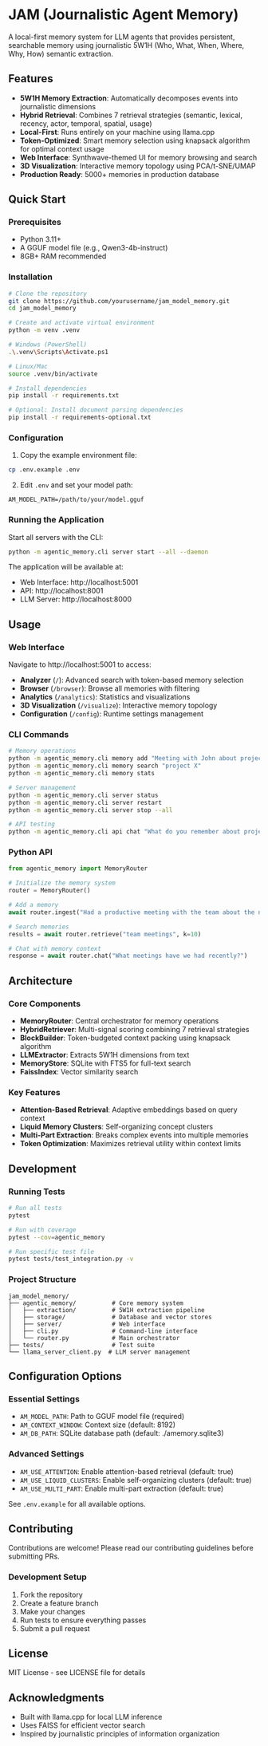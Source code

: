 # JAM (Journalistic Agent Memory)

A local-first memory system for LLM agents that provides persistent, searchable memory using journalistic 5W1H (Who, What, When, Where, Why, How) semantic extraction.

## Features

- **5W1H Memory Extraction**: Automatically decomposes events into journalistic dimensions
- **Hybrid Retrieval**: Combines 7 retrieval strategies (semantic, lexical, recency, actor, temporal, spatial, usage)
- **Local-First**: Runs entirely on your machine using llama.cpp
- **Token-Optimized**: Smart memory selection using knapsack algorithm for optimal context usage
- **Web Interface**: Synthwave-themed UI for memory browsing and search
- **3D Visualization**: Interactive memory topology using PCA/t-SNE/UMAP
- **Production Ready**: 5000+ memories in production database

## Quick Start

### Prerequisites

- Python 3.11+
- A GGUF model file (e.g., Qwen3-4b-instruct)
- 8GB+ RAM recommended

### Installation

```bash
# Clone the repository
git clone https://github.com/yourusername/jam_model_memory.git
cd jam_model_memory

# Create and activate virtual environment
python -m venv .venv

# Windows (PowerShell)
.\.venv\Scripts\Activate.ps1

# Linux/Mac
source .venv/bin/activate

# Install dependencies
pip install -r requirements.txt

# Optional: Install document parsing dependencies
pip install -r requirements-optional.txt
```

### Configuration

1. Copy the example environment file:
```bash
cp .env.example .env
```

2. Edit `.env` and set your model path:
```
AM_MODEL_PATH=/path/to/your/model.gguf
```

### Running the Application

Start all servers with the CLI:

```bash
python -m agentic_memory.cli server start --all --daemon
```

The application will be available at:
- Web Interface: http://localhost:5001
- API: http://localhost:8001
- LLM Server: http://localhost:8000

## Usage

### Web Interface

Navigate to http://localhost:5001 to access:

- **Analyzer** (`/`): Advanced search with token-based memory selection
- **Browser** (`/browser`): Browse all memories with filtering
- **Analytics** (`/analytics`): Statistics and visualizations
- **3D Visualization** (`/visualize`): Interactive memory topology
- **Configuration** (`/config`): Runtime settings management

### CLI Commands

```bash
# Memory operations
python -m agentic_memory.cli memory add "Meeting with John about project X"
python -m agentic_memory.cli memory search "project X"
python -m agentic_memory.cli memory stats

# Server management
python -m agentic_memory.cli server status
python -m agentic_memory.cli server restart
python -m agentic_memory.cli server stop --all

# API testing
python -m agentic_memory.cli api chat "What do you remember about project X?"
```

### Python API

```python
from agentic_memory import MemoryRouter

# Initialize the memory system
router = MemoryRouter()

# Add a memory
await router.ingest("Had a productive meeting with the team about the new feature")

# Search memories
results = await router.retrieve("team meetings", k=10)

# Chat with memory context
response = await router.chat("What meetings have we had recently?")
```

## Architecture

### Core Components

- **MemoryRouter**: Central orchestrator for memory operations
- **HybridRetriever**: Multi-signal scoring combining 7 retrieval strategies
- **BlockBuilder**: Token-budgeted context packing using knapsack algorithm
- **LLMExtractor**: Extracts 5W1H dimensions from text
- **MemoryStore**: SQLite with FTS5 for full-text search
- **FaissIndex**: Vector similarity search

### Key Features

- **Attention-Based Retrieval**: Adaptive embeddings based on query context
- **Liquid Memory Clusters**: Self-organizing concept clusters
- **Multi-Part Extraction**: Breaks complex events into multiple memories
- **Token Optimization**: Maximizes retrieval utility within context limits

## Development

### Running Tests

```bash
# Run all tests
pytest

# Run with coverage
pytest --cov=agentic_memory

# Run specific test file
pytest tests/test_integration.py -v
```

### Project Structure

```
jam_model_memory/
├── agentic_memory/          # Core memory system
│   ├── extraction/          # 5W1H extraction pipeline
│   ├── storage/             # Database and vector stores
│   ├── server/              # Web interface
│   ├── cli.py               # Command-line interface
│   └── router.py            # Main orchestrator
├── tests/                   # Test suite
└── llama_server_client.py  # LLM server management
```

## Configuration Options

### Essential Settings

- `AM_MODEL_PATH`: Path to GGUF model file (required)
- `AM_CONTEXT_WINDOW`: Context size (default: 8192)
- `AM_DB_PATH`: SQLite database path (default: ./amemory.sqlite3)

### Advanced Settings

- `AM_USE_ATTENTION`: Enable attention-based retrieval (default: true)
- `AM_USE_LIQUID_CLUSTERS`: Enable self-organizing clusters (default: true)
- `AM_USE_MULTI_PART`: Enable multi-part extraction (default: true)

See `.env.example` for all available options.

## Contributing

Contributions are welcome! Please read our contributing guidelines before submitting PRs.

### Development Setup

1. Fork the repository
2. Create a feature branch
3. Make your changes
4. Run tests to ensure everything passes
5. Submit a pull request

## License

MIT License - see LICENSE file for details

## Acknowledgments

- Built with llama.cpp for local LLM inference
- Uses FAISS for efficient vector search
- Inspired by journalistic principles of information organization
